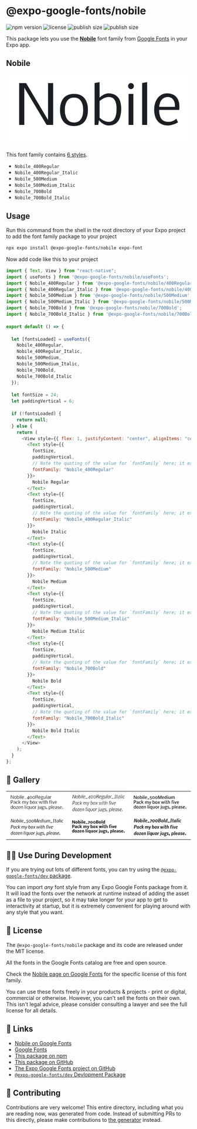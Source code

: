 # @expo-google-fonts/nobile

![npm version](https://flat.badgen.net/npm/v/@expo-google-fonts/nobile)
![license](https://flat.badgen.net/github/license/expo/google-fonts)
![publish size](https://flat.badgen.net/packagephobia/install/@expo-google-fonts/nobile)
![publish size](https://flat.badgen.net/packagephobia/publish/@expo-google-fonts/nobile)

This package lets you use the [**Nobile**](https://fonts.google.com/specimen/Nobile) font family from [Google Fonts](https://fonts.google.com/) in your Expo app.

## Nobile

![Nobile](./font-family.png)

This font family contains [6 styles](#-gallery).

- `Nobile_400Regular`
- `Nobile_400Regular_Italic`
- `Nobile_500Medium`
- `Nobile_500Medium_Italic`
- `Nobile_700Bold`
- `Nobile_700Bold_Italic`

## Usage

Run this command from the shell in the root directory of your Expo project to add the font family package to your project

```sh
npx expo install @expo-google-fonts/nobile expo-font
```

Now add code like this to your project

```js
import { Text, View } from "react-native";
import { useFonts } from '@expo-google-fonts/nobile/useFonts';
import { Nobile_400Regular } from '@expo-google-fonts/nobile/400Regular';
import { Nobile_400Regular_Italic } from '@expo-google-fonts/nobile/400Regular_Italic';
import { Nobile_500Medium } from '@expo-google-fonts/nobile/500Medium';
import { Nobile_500Medium_Italic } from '@expo-google-fonts/nobile/500Medium_Italic';
import { Nobile_700Bold } from '@expo-google-fonts/nobile/700Bold';
import { Nobile_700Bold_Italic } from '@expo-google-fonts/nobile/700Bold_Italic';

export default () => {

  let [fontsLoaded] = useFonts({
    Nobile_400Regular, 
    Nobile_400Regular_Italic, 
    Nobile_500Medium, 
    Nobile_500Medium_Italic, 
    Nobile_700Bold, 
    Nobile_700Bold_Italic
  });

  let fontSize = 24;
  let paddingVertical = 6;

  if (!fontsLoaded) {
    return null;
  } else {
    return (
      <View style={{ flex: 1, justifyContent: "center", alignItems: "center" }}>
        <Text style={{
          fontSize,
          paddingVertical,
          // Note the quoting of the value for `fontFamily` here; it expects a string!
          fontFamily: "Nobile_400Regular"
        }}>
          Nobile Regular
        </Text>
        <Text style={{
          fontSize,
          paddingVertical,
          // Note the quoting of the value for `fontFamily` here; it expects a string!
          fontFamily: "Nobile_400Regular_Italic"
        }}>
          Nobile Italic
        </Text>
        <Text style={{
          fontSize,
          paddingVertical,
          // Note the quoting of the value for `fontFamily` here; it expects a string!
          fontFamily: "Nobile_500Medium"
        }}>
          Nobile Medium
        </Text>
        <Text style={{
          fontSize,
          paddingVertical,
          // Note the quoting of the value for `fontFamily` here; it expects a string!
          fontFamily: "Nobile_500Medium_Italic"
        }}>
          Nobile Medium Italic
        </Text>
        <Text style={{
          fontSize,
          paddingVertical,
          // Note the quoting of the value for `fontFamily` here; it expects a string!
          fontFamily: "Nobile_700Bold"
        }}>
          Nobile Bold
        </Text>
        <Text style={{
          fontSize,
          paddingVertical,
          // Note the quoting of the value for `fontFamily` here; it expects a string!
          fontFamily: "Nobile_700Bold_Italic"
        }}>
          Nobile Bold Italic
        </Text>
      </View>
    );
  }
};
```

## 🔡 Gallery


||||
|-|-|-|
|![Nobile_400Regular](./400Regular/Nobile_400Regular.ttf.png)|![Nobile_400Regular_Italic](./400Regular_Italic/Nobile_400Regular_Italic.ttf.png)|![Nobile_500Medium](./500Medium/Nobile_500Medium.ttf.png)||
|![Nobile_500Medium_Italic](./500Medium_Italic/Nobile_500Medium_Italic.ttf.png)|![Nobile_700Bold](./700Bold/Nobile_700Bold.ttf.png)|![Nobile_700Bold_Italic](./700Bold_Italic/Nobile_700Bold_Italic.ttf.png)||


## 👩‍💻 Use During Development

If you are trying out lots of different fonts, you can try using the [`@expo-google-fonts/dev` package](https://github.com/expo/google-fonts/tree/master/font-packages/dev#readme).

You can import _any_ font style from any Expo Google Fonts package from it. It will load the fonts over the network at runtime instead of adding the asset as a file to your project, so it may take longer for your app to get to interactivity at startup, but it is extremely convenient for playing around with any style that you want.


## 📖 License

The `@expo-google-fonts/nobile` package and its code are released under the MIT license.

All the fonts in the Google Fonts catalog are free and open source.

Check the [Nobile page on Google Fonts](https://fonts.google.com/specimen/Nobile) for the specific license of this font family.

You can use these fonts freely in your products & projects - print or digital, commercial or otherwise. However, you can't sell the fonts on their own. This isn't legal advice, please consider consulting a lawyer and see the full license for all details.

## 🔗 Links

- [Nobile on Google Fonts](https://fonts.google.com/specimen/Nobile)
- [Google Fonts](https://fonts.google.com/)
- [This package on npm](https://www.npmjs.com/package/@expo-google-fonts/nobile)
- [This package on GitHub](https://github.com/expo/google-fonts/tree/master/font-packages/nobile)
- [The Expo Google Fonts project on GitHub](https://github.com/expo/google-fonts)
- [`@expo-google-fonts/dev` Devlopment Package](https://github.com/expo/google-fonts/tree/master/font-packages/dev)

## 🤝 Contributing

Contributions are very welcome! This entire directory, including what you are reading now, was generated from code. Instead of submitting PRs to this directly, please make contributions to [the generator](https://github.com/expo/google-fonts/tree/master/packages/generator) instead.
